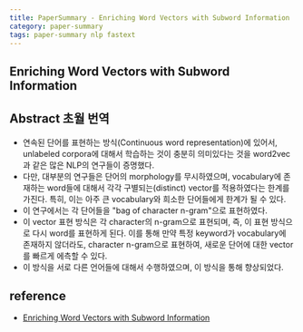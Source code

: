 ```yaml
---
title: PaperSummary - Enriching Word Vectors with Subword Information
category: paper-summary
tags: paper-summary nlp fastext
---
```


## Enriching Word Vectors with Subword Information

## Abstract 초월 번역

- 연속된 단어를 표현하는 방식(Continuous word representation)에 있어서, unlabeled corpora에 대해서 학습하는 것이 충분히 의미있다는 것을 word2vec과 같은 많은 NLP의 연구들이 증명했다. 
- 다만, 대부분의 연구들은 단어의 morphology를 무시하였으며, vocabulary에 존재하는 word들에 대해서 각각 구별되는(distinct) vector를 적용하였다는 한계를 가진다. 특히, 이는 아주 큰 vocabulary와 희소한 단어들에게 한계가 될 수 있다. 
- 이 연구에서는 각 단어들을 "bag of character n-gram"으로 표현하였다. 
- 이 vector 표현 방식은 각 character의 n-gram으로 표현되며, 즉, 이 표현 방식으로 다시 word를 표현하게 된다. 이를 통해 만약 특정 keyword가 vocabulary에 존재하지 않더라도, character n-gram으로 표현하여, 새로운 단어에 대한 vector를 빠르게 에측할 수 있다. 
- 이 방식을 서로 다른 언어들에 대해서 수행하였으며, 이 방식을 통해 향상되었다.

## reference

- [Enriching Word Vectors with Subword Information](https://arxiv.org/abs/1607.04606)